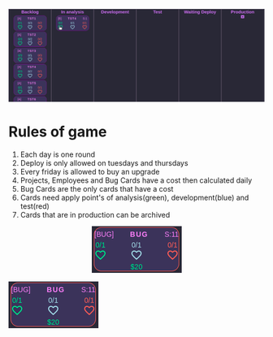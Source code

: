 <p align="center">
  <img src="./src/assets/docs/gif_move_card.gif" />
</p>

# Rules of game

1. Each day is one round
2. Deploy is only allowed on tuesdays and thursdays
3. Every friday is allowed to buy an upgrade
4. Projects, Employees and Bug Cards have a cost then calculated daily
5. Bug Cards are the only cards that have a cost
6. Cards need apply point's of analysis(green), development(blue) and test(red)
7. Cards that are in production can be archived

<p align="center">
  <img src="./src/assets/docs/card_bug.png" />
</p>

![cardBug](./src/assets/docs/card_bug.png)